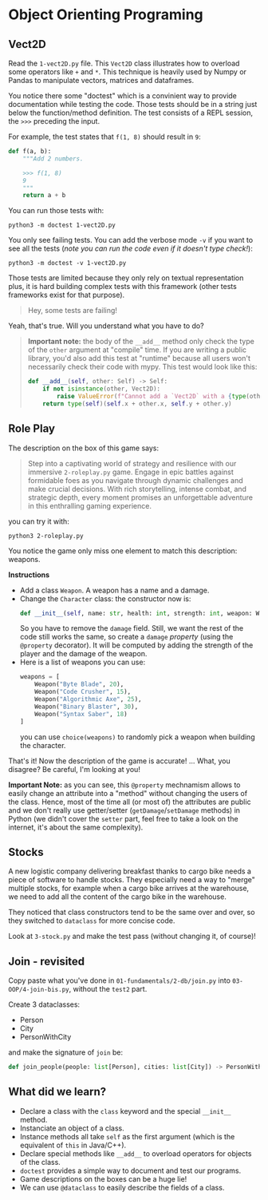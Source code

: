 # Object Orienting Programing

## Vect2D

Read the `1-vect2D.py` file. This `Vect2D` class illustrates how to overload
some operators like `+` and `*`. This technique is heavily used by Numpy or
Pandas to manipulate vectors, matrices and dataframes.

You notice there some "doctest" which is
a convinient way to provide documentation while testing the code.
Those tests should be in a string just below the function/method definition.
The test consists of a REPL session, the `>>>` preceding the input.

For example, the test states that `f(1, 8)` should result in `9`:

```python
def f(a, b):
    """Add 2 numbers.

    >>> f(1, 8)
    9
    """
    return a + b
```

You can run those tests with:

```
python3 -m doctest 1-vect2D.py
```

You only see failing tests.
You can add the verbose mode `-v` if you want to see all the tests
(_note you can run the code even if it doesn't type check!_):

```
python3 -m doctest -v 1-vect2D.py
```

Those tests are limited because they only rely on textual representation
plus, it is hard building complex tests with this framework (other tests frameworks exist for that purpose).

> Hey, some tests are failing!

Yeah, that's true. Will you understand what you have to do?

> **Important note:** the body of the `__add__` method only check the type of the
> `other` argument at "compile" time. If you are writing a public library, you'd also
> add this test at "runtime" because all users won't necessarily check their code with
> mypy. This test would look like this:
>
> ```python
> def __add__(self, other: Self) -> Self:
>     if not isinstance(other, Vect2D):
>         raise ValueError(f"Cannot add a `Vect2D` with a {type(other)}")
>     return type(self)(self.x + other.x, self.y + other.y)
> ```

## Role Play

The description on the box of this game says:

> Step into a captivating world of strategy and resilience with our immersive
> `2-roleplay.py` game. Engage in epic battles against formidable foes as you
> navigate through dynamic challenges and make crucial decisions. With rich
> storytelling, intense combat, and strategic depth, every moment promises an
> unforgettable adventure in this enthralling gaming experience.

you can try it with:

```
python3 2-roleplay.py
```

You notice the game only miss one element to match this description: weapons.

**Instructions**

- Add a class `Weapon`. A weapon has a name and a damage.
- Change the `Character` class: the constructor now is:
  ```python
  def __init__(self, name: str, health: int, strength: int, weapon: Weapon)
  ```
  So you have to remove the `damage` field. Still, we want the rest of the code
  still works the same, so create a `damage` _property_ (using the `@property`
  decorator). It will be computed
  by adding the strength of the player and the damage of the weapon.
- Here is a list of weapons you can use:
  ```python
  weapons = [
      Weapon("Byte Blade", 20),
      Weapon("Code Crusher", 15),
      Weapon("Algorithmic Axe", 25),
      Weapon("Binary Blaster", 30),
      Weapon("Syntax Saber", 18)
  ]
  ```
  you can use `choice(weapons)` to randomly pick a weapon when building the
  character.

That's it! Now the description of the game is accurate! ... What, you disagree?
Be careful, I'm looking at you!

**Important Note:** as you can see, this `@property` mechnamism allows to
easily change an attribute into a "method" without changing the users of the
class. Hence, most of the time all (or most of) the attributes are public
and we don't really use getter/setter (`getDamage`/`setDamage` methods)
in Python (we didn't cover the `setter` part, feel free to take a look
on the internet, it's about the same complexity).

## Stocks

A new logistic company delivering breakfast thanks to cargo bike needs a
piece of software to handle stocks. They especially need a way to "merge"
multiple stocks, for example when a cargo bike arrives at the warehouse, we
need to add all the content of the cargo bike in the warehouse.

They noticed that class constructors tend to be the same over and over,
so they switched to `dataclass` for more concise code.

Look at `3-stock.py` and make the test pass (without changing it, of course)!

## Join - revisited

Copy paste what you've done in `01-fundamentals/2-db/join.py` into
`03-OOP/4-join-bis.py`, without the `test2` part.

Create 3 dataclasses:

- Person
- City
- PersonWithCity

and make the signature of `join` be:

```python
def join_people(people: list[Person], cities: list[City]) -> PersonWithCity
```

## What did we learn?

- Declare a class with the `class` keyword and the special
  `__init__` method.
- Instanciate an object of a class.
- Instance methods all take `self` as the first argument (which is
  the equivalent of `this` in Java/C++).
- Declare special methods like `__add__` to overload operators for
  objects of the class.
- `doctest` provides a simple way to document and test our programs.
- Game descriptions on the boxes can be a huge lie!
- We can use `@dataclass` to easily describe the fields of a class.
